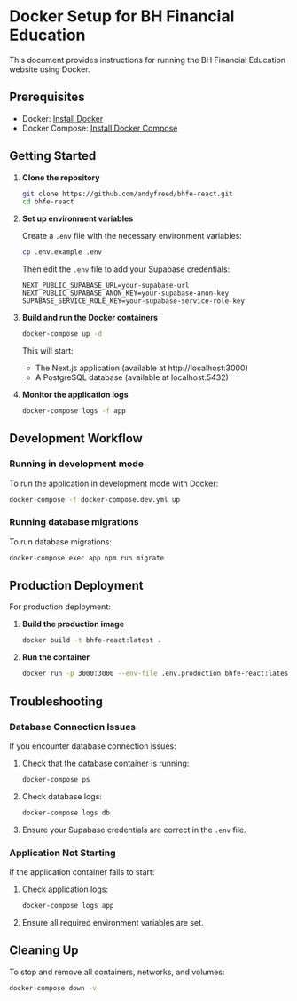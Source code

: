 # Docker Setup for BH Financial Education

This document provides instructions for running the BH Financial Education website using Docker.

## Prerequisites

- Docker: [Install Docker](https://docs.docker.com/get-docker/)
- Docker Compose: [Install Docker Compose](https://docs.docker.com/compose/install/)

## Getting Started

1. **Clone the repository**
   ```bash
   git clone https://github.com/andyfreed/bhfe-react.git
   cd bhfe-react
   ```

2. **Set up environment variables**
   
   Create a `.env` file with the necessary environment variables:
   ```bash
   cp .env.example .env
   ```
   
   Then edit the `.env` file to add your Supabase credentials:
   ```
   NEXT_PUBLIC_SUPABASE_URL=your-supabase-url
   NEXT_PUBLIC_SUPABASE_ANON_KEY=your-supabase-anon-key
   SUPABASE_SERVICE_ROLE_KEY=your-supabase-service-role-key
   ```

3. **Build and run the Docker containers**
   ```bash
   docker-compose up -d
   ```
   
   This will start:
   - The Next.js application (available at http://localhost:3000)
   - A PostgreSQL database (available at localhost:5432)

4. **Monitor the application logs**
   ```bash
   docker-compose logs -f app
   ```

## Development Workflow

### Running in development mode

To run the application in development mode with Docker:

```bash
docker-compose -f docker-compose.dev.yml up
```

### Running database migrations

To run database migrations:

```bash
docker-compose exec app npm run migrate
```

## Production Deployment

For production deployment:

1. **Build the production image**
   ```bash
   docker build -t bhfe-react:latest .
   ```

2. **Run the container**
   ```bash
   docker run -p 3000:3000 --env-file .env.production bhfe-react:latest
   ```

## Troubleshooting

### Database Connection Issues

If you encounter database connection issues:

1. Check that the database container is running:
   ```bash
   docker-compose ps
   ```

2. Check database logs:
   ```bash
   docker-compose logs db
   ```

3. Ensure your Supabase credentials are correct in the `.env` file.

### Application Not Starting

If the application container fails to start:

1. Check application logs:
   ```bash
   docker-compose logs app
   ```

2. Ensure all required environment variables are set.

## Cleaning Up

To stop and remove all containers, networks, and volumes:

```bash
docker-compose down -v
``` 